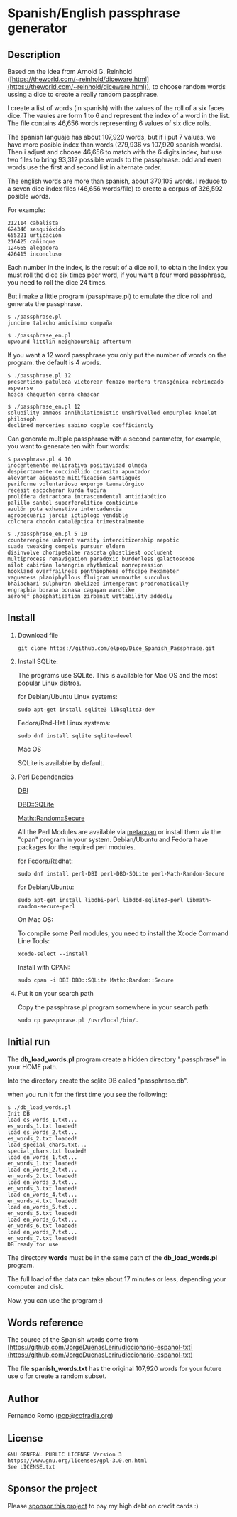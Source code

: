 # Spanish/English passphrase generator

## Description

Based on the idea from Arnold G. Reinhold ([https://theworld.com/~reinhold/diceware.html](https://theworld.com/~reinhold/diceware.html)), to choose random words ussing a dice to create a really random passphrase.

I create a list of words (in spanish) with the values of the roll of a six faces dice. The vaules are form 1 to 6 and represent the index of a word in the list. The file contains 46,656 words representing 6 values of six dice rolls.

The spanish languaje has about 107,920 words, but if i put 7 values, we have more posible index than words (279,936 vs 107,920 spanish words). Then i adjust and choose 46,656 to match with the 6 digits index, but use two files to bring 93,312 possible words to the passphrase. odd and even words use the first and second list in alternate order.

The english words are more than spanish, about 370,105 words. I reduce to a seven dice index files (46,656 words/file) to create a corpus of 326,592 posible words.

For example:

```
212114 cabalista
624346 sesquióxido
655221 urticación
216425 cañinque
124665 alegadora
426415 inconcluso
```

Each number in the index, is the result of a dice roll, to obtain the index you must roll the dice six times peer word, if you want a four word passphrase, you need to roll the dice 24 times.

But i make a little program (passphrase.pl) to emulate the dice roll and generate the passphrase.

```
$ ./passphrase.pl
juncino talacho amicísimo compaña

$ ./passphrase_en.pl 
upwound littlin neighbourship afterturn 
```

If you want a 12 word passphrase you only put the number of words on the program. the default is 4 words.

```
$ ./passphrase.pl 12
presentismo patuleca victorear fenazo mortera transgénica rebrincado aspearse
hosca chaquetón cerra chascar

$ ./passphrase_en.pl 12
solubility ammeos annihilationistic unshrivelled empurples kneelet philosoph 
declined merceries sabino copple coefficiently 
```

Can generate multiple passphrase with a second parameter, for example, you want to generate ten with four words:

```
$ passphrase.pl 4 10
inocentemente meliorativa positividad olmeda 
despiertamente coccinélido cerasita apuntador 
alevantar aiguaste mitificación santiagués 
periforme voluntarioso expurgo taumatúrgico 
recésit escocherar kurda tucura 
prolífera detractora intrascendental antidiabético 
palillo santol superferolítico conticinio 
azulón pota exhaustiva intercadencia 
agropecuario jarcia ictiólogo vendible 
colchera chocón cataléptica trimestralmente 

$ ./passphrase_en.pl 5 10
counterengine unbrent varsity intercitizenship nepotic 
suade tweaking compels pursuer eldern 
disinvolve choripetalae rasceta ghostliest occludent 
multiprocess renavigation paradoxic burdenless galactoscope 
nilot cabirian lohengrin rhythmical nonrepression 
hookland overfrailness penthiophene offscape hexameter 
vagueness planiphyllous fluigram warmouths surculus 
bhaiachari sulphuran obelized intemperant prodromatically 
engraphia borana bonasa cagayan wardlike 
aeronef phosphatisation zirbanit wettability addedly 
```

## Install

1. Download file

    ```
    git clone https://github.com/elpop/Dice_Spanish_Passphrase.git
    ```

2. Install SQLite:

   The programs use SQLite. This is available for Mac OS and the most popular Linux distros.

    for Debian/Ubuntu Linux systems:

    ```
    sudo apt-get install sqlite3 libsqlite3-dev
    ```

    Fedora/Red-Hat Linux systems:

    ```
    sudo dnf install sqlite sqlite-devel
    ```

    Mac OS

    SQLite is available by default.

3. Perl Dependencies

    [DBI](https://metacpan.org/pod/DBI)

    [DBD::SQLite](https://metacpan.org/pod/DBD::SQLite)

    [Math::Random::Secure](https://metacpan.org/pod/Math::Random::Secure)

    All the Perl Modules are available via [metacpan](https://metacpan.org) or install them via the "cpan" program in your system. Debian/Ubuntu and Fedora have packages for the required perl modules.

    for Fedora/Redhat:

    ```
    sudo dnf install perl-DBI perl-DBD-SQLite perl-Math-Random-Secure
    ```

    for Debian/Ubuntu:

    ```
    sudo apt-get install libdbi-perl libdbd-sqlite3-perl libmath-random-secure-perl
    ```

    On Mac OS:

    To compile some Perl modules, you need to install the
    Xcode Command Line Tools:

    ```
    xcode-select --install
    ```

    Install with CPAN:

    ```
    sudo cpan -i DBI DBD::SQLite Math::Random::Secure
    ```

4. Put it on your search path

    Copy the passphrase.pl program somewhere in your search path:

    ```
    sudo cp passphrase.pl /usr/local/bin/.
    ```

## Initial run

The **db\_load\_words.pl** program create a hidden directory ".passphrase" in your HOME path.

Into the directory create the sqlite DB called "passphrase.db".

when you run it for the first time you see the following:

```
$ ./db_load_words.pl 
Init DB
load es_words_1.txt...
es_words_1.txt loaded!
load es_words_2.txt...
es_words_2.txt loaded!
load special_chars.txt...
special_chars.txt loaded!
load en_words_1.txt...
en_words_1.txt loaded!
load en_words_2.txt...
en_words_2.txt loaded!
load en_words_3.txt...
en_words_3.txt loaded!
load en_words_4.txt...
en_words_4.txt loaded!
load en_words_5.txt...
en_words_5.txt loaded!
load en_words_6.txt...
en_words_6.txt loaded!
load en_words_7.txt...
en_words_7.txt loaded!
DB ready for use
```

The directory **words** must be in the same path of the **db\_load\_words.pl** program.

The full load of the data can take about 17 minutes or less, depending your computer and disk.

Now, you can use the program :)

## Words reference

The source of the Spanish words come from [https://github.com/JorgeDuenasLerin/diccionario-espanol-txt](https://github.com/JorgeDuenasLerin/diccionario-espanol-txt)

The file **spanish_words.txt** has the original 107,920 words for your future use o for  create a random subset.

## Author

   Fernando Romo (pop@cofradia.org)

## License

```
GNU GENERAL PUBLIC LICENSE Version 3
https://www.gnu.org/licenses/gpl-3.0.en.html
See LICENSE.txt
```

## Sponsor the project

Please [sponsor this project](https://github.com/sponsors/elpop) to pay my high debt on credit cards :)
